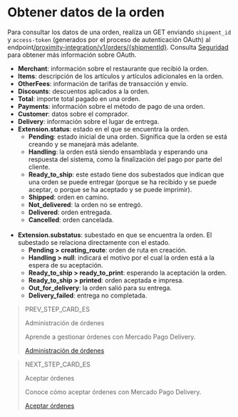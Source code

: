 # Obtener datos de la orden

Para consultar los datos de una orden, realiza un GET enviando `shipment_id` y `access-token` (generados por el proceso de autenticación OAuth) al endpoint[/proximity-integration/v1/orders/{shipmentId}](/developers/es/reference/mp_delivery/_proximity-integrationorders_shipment_id/get). Consulta [Seguridad](/developers/es/guides/additional-content/security/oauth/introduction) para obtener más información sobre OAuth.

* **Merchant**: información sobre el restaurante que recibió la orden.
* **Items**: descripción de los artículos y artículos adicionales en la orden.
* **OtherFees**: información de tarifas de transacción y envío.
* **Discounts**: descuentos aplicados a la orden.
* **Total**: importe total pagado en una orden.
* **Payments**: información sobre el método de pago de una orden.
* **Customer**: datos sobre el comprador.
* **Delivery**: información sobre el lugar de entrega.
* **Extension.status**: estado en el que se encuentra la orden.
  * **Pending**: estado inicial de una orden. Significa que la orden se está creando y se manejará más adelante.
  * **Handling**: la orden está siendo ensamblada y esperando una respuesta del sistema, como la finalización del pago por parte del cliente.
  * **Ready_to_ship**: este estado tiene dos subestados que indican que una orden se puede entregar (porque se ha recibido y se puede aceptar, o porque se ha aceptado y se puede imprimir).
  * **Shipped**: orden en camino.
  * **Not_delivered**: la orden no se entregó.
  * **Delivered**: orden entregada.
  * **Cancelled**: orden cancelada.
  <br/>
* **Extension.substatus**: subestado en que se encuentra la orden. El subestado se relaciona directamente con el estado.
  * **Pending > creating_route**: orden de ruta en creación.
  * **Handling > null**:  indicará el motivo por el cual la orden está a la espera de su aceptación.
  * **Ready_to_ship > ready_to_print**: esperando la aceptación la orden.
  * **Ready_to_ship > printed**: orden aceptada e impresa.
  * **Out_for_delivery**: la orden salió para su entrega.
  * **Delivery_failed**: entrega no completada.

> PREV_STEP_CARD_ES
>
> Administración de órdenes
>
> Aprende a gestionar órdenes con Mercado Pago Delivery.
>
> [Administración de órdenes](/developers/es/docs/mp-delivery/order-management)

> NEXT_STEP_CARD_ES
>
> Aceptar órdenes
>
> Conoce cómo aceptar órdenes con Mercado Pago Delivery.
>
> [Aceptar órdenes](/developers/es/docs/mp-delivery/order-management/accept-order)
